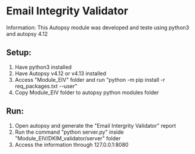 # Email Integrity Validator
Information:
 This Autopsy module was developed and teste using python3 and autopsy 4.12
 
## Setup:
 1. Have python3 installed
 2. Have Autopsy v4.12 or v4.13 installed
 3. Access "Module_EIV" folder and run "python -m pip install -r req_packages.txt --user"
 4. Copy Module_EIV folder to autopsy python modules folder
 
## Run:
 1. Open autopsy and generate the "Email Intergrity Validator" report
 2. Run the command "python server.py" inside "Module_EIV/DKIM_validator/server" folder
 3. Access the information through 127.0.0.1:8080
